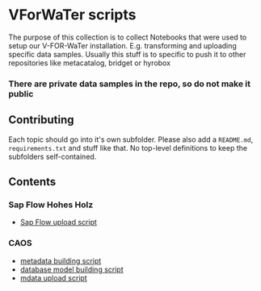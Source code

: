 # VForWaTer scripts

The purpose of this collection is to collect Notebooks that were used to setup our V-FOR-WaTer installation. E.g. transforming and uploading specific data samples. Usually this stuff is to specific to push it to other repositories like metacatalog, bridget or hyrobox

### There are private data samples in the repo, so do not make it public


## Contributing

Each topic should go into it's own subfolder. Please also add a `README.md`, `requirements.txt` and stuff like that. No top-level definitions to keep the subfolders self-contained.

## Contents

### Sap Flow Hohes Holz
* [Sap Flow upload script](https://github.com/VForWaTer/scripts/tree/master/sap_flow_upload)

### CAOS
* [metadata building script](https://github.com/VForWaTer/scripts/tree/master/caos/1_building_metadata.ipynb)
* [database model building script](https://github.com/VForWaTer/scripts/tree/master/caos/2_building_model.ipynb)
* [mdata upload script](https://github.com/VForWaTer/scripts/tree/master/caos/upload_data.ipynb)
